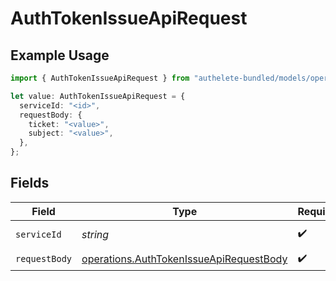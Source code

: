 # AuthTokenIssueApiRequest

## Example Usage

```typescript
import { AuthTokenIssueApiRequest } from "authelete-bundled/models/operations";

let value: AuthTokenIssueApiRequest = {
  serviceId: "<id>",
  requestBody: {
    ticket: "<value>",
    subject: "<value>",
  },
};
```

## Fields

| Field                                                                                              | Type                                                                                               | Required                                                                                           | Description                                                                                        |
| -------------------------------------------------------------------------------------------------- | -------------------------------------------------------------------------------------------------- | -------------------------------------------------------------------------------------------------- | -------------------------------------------------------------------------------------------------- |
| `serviceId`                                                                                        | *string*                                                                                           | :heavy_check_mark:                                                                                 | A service ID.                                                                                      |
| `requestBody`                                                                                      | [operations.AuthTokenIssueApiRequestBody](../../models/operations/authtokenissueapirequestbody.md) | :heavy_check_mark:                                                                                 | N/A                                                                                                |